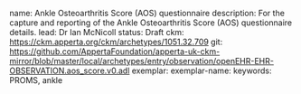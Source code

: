 name: 	Ankle Osteoarthritis Score (AOS) questionnaire
description:  For the capture and reporting of the Ankle Osteoarthritis Score (AOS) questionnaire details.
lead: Dr Ian McNicoll
status: Draft
ckm: https://ckm.apperta.org/ckm/archetypes/1051.32.709
git: https://github.com/AppertaFoundation/apperta-uk-ckm-mirror/blob/master/local/archetypes/entry/observation/openEHR-EHR-OBSERVATION.aos_score.v0.adl
exemplar: 
exemplar-name: 
keywords: PROMS, ankle
